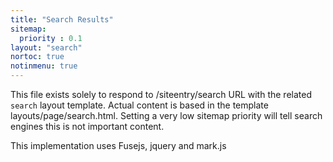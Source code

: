 ```yaml
---
title: "Search Results"
sitemap:
  priority : 0.1
layout: "search"
nortoc: true
notinmenu: true
---
```


This file exists solely to respond to /siteentry/search URL with the related `search` layout template.
Actual content is based in the template layouts/page/search.html.  Setting a very low sitemap
priority will tell search engines this is not important content.

This implementation uses Fusejs, jquery and mark.js
